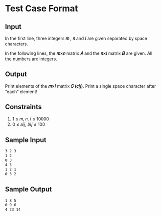 # Test Case Format

## Input

In the first line, three integers **𝑚** , **𝑛** and **𝑙** are given separated by space characters.

In the following lines, the **𝑚×𝑛**  matrix **𝐴** and the **𝑛×𝑙** matrix **𝐵** are given. All the numbers are integers.

## Output

Print elements of the **𝑚×𝑙** matrix **𝐶 (𝑐𝑖𝑗)**. Print a single space character after “each” element!

## Constraints

1. 1 ≤ 𝑚, 𝑛, 𝑙 ≤ 10000
2. 0 ≤ 𝑎𝑖𝑗, 𝑏𝑖𝑗 ≤ 100

## Sample Input

```txt
3 2 3
1 2
0 3
4 5
1 2 1
0 3 2
```

## Sample Output

```txt
1 8 5 
0 9 6 
4 23 14 
```
